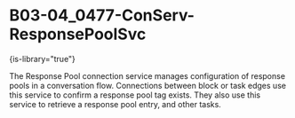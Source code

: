 # B03-04_0477-ConServ-ResponsePoolSvc

{is-library="true"}

<snippet id="B03-04_0477-ConServ-ResponsePoolSvc_snippet">



The Response Pool connection service manages configuration of response pools in a conversation flow. Connections between block or task edges use this service to confirm a response pool tag exists. They also use this service to retrieve a response pool entry, and other tasks.


</snippet>